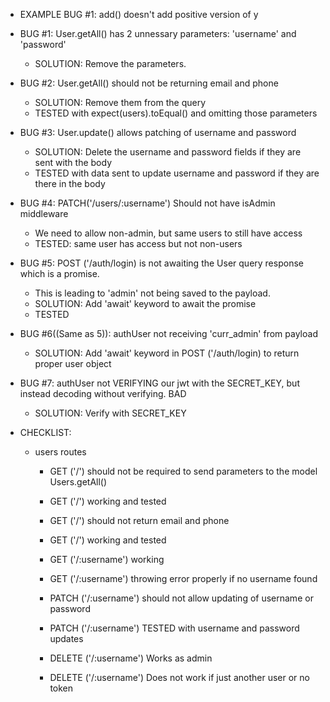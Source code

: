 - EXAMPLE BUG #1: add() doesn't add positive version of y




- BUG #1: User.getAll() has 2 unnessary parameters: 'username' and 'password'
    - SOLUTION: Remove the parameters. 
- BUG #2: User.getAll() should not be returning email and phone
    - SOLUTION: Remove them from the query
    - TESTED with expect(users).toEqual() and omitting those parameters
- BUG #3: User.update() allows patching of username and password
    - SOLUTION: Delete the username and password fields if they are sent with the body
    - TESTED with data sent to update username and password if they are there in the body
- BUG #4: PATCH('/users/:username') Should not have isAdmin middleware
    - We need to allow non-admin, but same users to still have access
    - TESTED: same user has access but not non-users
- BUG #5: POST ('/auth/login) is not awaiting the User query response which is a promise.
    - This is leading to 'admin' not being saved to the payload.
    - SOLUTION: Add 'await' keyword to await the promise
    - TESTED
- BUG #6((Same as 5)): authUser not receiving 'curr_admin' from payload
    - SOLUTION: Add 'await' keyword in POST ('/auth/login) to return proper user object
- BUG #7: authUser not VERIFYING our jwt with the SECRET_KEY, but instead decoding without verifying. BAD
    - SOLUTION: Verify with SECRET_KEY


- CHECKLIST:
    - users routes
        - GET ('/') should not be required to send parameters to the model Users.getAll()
        - GET ('/') working and tested
        - GET ('/') should not return email and phone
        - GET ('/') working and tested

        - GET ('/:username') working
        - GET ('/:username') throwing error properly if no username found

        - PATCH ('/:username') should not allow updating of username or password
        - PATCH ('/:username') TESTED with username and password updates

        - DELETE ('/:username') Works as admin
        - DELETE ('/:username') Does not work if just another user or no token


